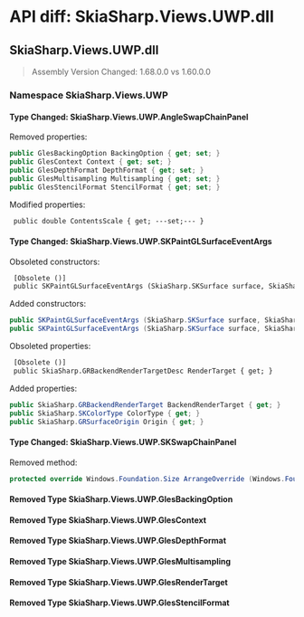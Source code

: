 # API diff: SkiaSharp.Views.UWP.dll

## SkiaSharp.Views.UWP.dll

> Assembly Version Changed: 1.68.0.0 vs 1.60.0.0

### Namespace SkiaSharp.Views.UWP

#### Type Changed: SkiaSharp.Views.UWP.AngleSwapChainPanel

Removed properties:

```csharp
public GlesBackingOption BackingOption { get; set; }
public GlesContext Context { get; set; }
public GlesDepthFormat DepthFormat { get; set; }
public GlesMultisampling Multisampling { get; set; }
public GlesStencilFormat StencilFormat { get; set; }
```

Modified properties:

```diff
 public double ContentsScale { get; ---set;--- }
```


#### Type Changed: SkiaSharp.Views.UWP.SKPaintGLSurfaceEventArgs

Obsoleted constructors:

```diff
 [Obsolete ()]
 public SKPaintGLSurfaceEventArgs (SkiaSharp.SKSurface surface, SkiaSharp.GRBackendRenderTargetDesc renderTarget);
```

Added constructors:

```csharp
public SKPaintGLSurfaceEventArgs (SkiaSharp.SKSurface surface, SkiaSharp.GRBackendRenderTarget renderTarget);
public SKPaintGLSurfaceEventArgs (SkiaSharp.SKSurface surface, SkiaSharp.GRBackendRenderTarget renderTarget, SkiaSharp.GRSurfaceOrigin origin, SkiaSharp.SKColorType colorType);
```

Obsoleted properties:

```diff
 [Obsolete ()]
 public SkiaSharp.GRBackendRenderTargetDesc RenderTarget { get; }
```

Added properties:

```csharp
public SkiaSharp.GRBackendRenderTarget BackendRenderTarget { get; }
public SkiaSharp.SKColorType ColorType { get; }
public SkiaSharp.GRSurfaceOrigin Origin { get; }
```


#### Type Changed: SkiaSharp.Views.UWP.SKSwapChainPanel

Removed method:

```csharp
protected override Windows.Foundation.Size ArrangeOverride (Windows.Foundation.Size finalSize);
```


#### Removed Type SkiaSharp.Views.UWP.GlesBackingOption
#### Removed Type SkiaSharp.Views.UWP.GlesContext
#### Removed Type SkiaSharp.Views.UWP.GlesDepthFormat
#### Removed Type SkiaSharp.Views.UWP.GlesMultisampling
#### Removed Type SkiaSharp.Views.UWP.GlesRenderTarget
#### Removed Type SkiaSharp.Views.UWP.GlesStencilFormat

